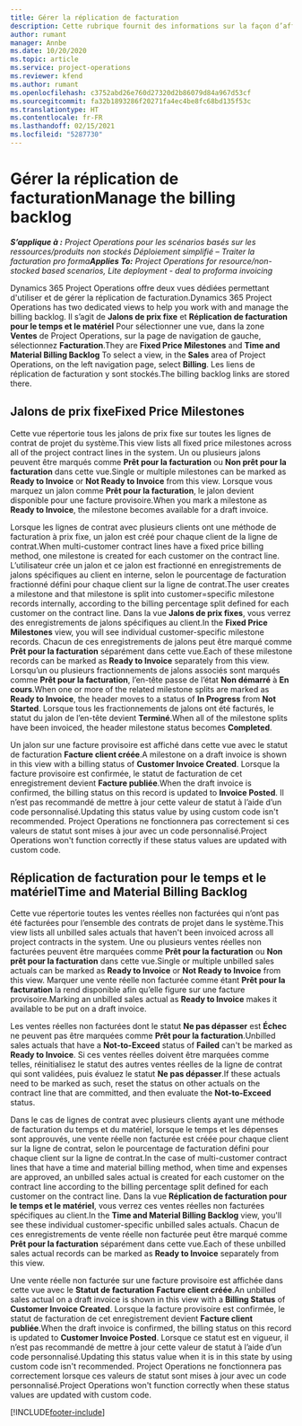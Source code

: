 ```yaml
---
title: Gérer la réplication de facturation
description: Cette rubrique fournit des informations sur la façon d’afficher et d’utiliser la réplication de facturation dans Project Operations.
author: rumant
manager: Annbe
ms.date: 10/20/2020
ms.topic: article
ms.service: project-operations
ms.reviewer: kfend
ms.author: rumant
ms.openlocfilehash: c3752abd26e760d27320d2b86079d84a967d53cf
ms.sourcegitcommit: fa32b1893286f20271fa4ec4be8fc68bd135f53c
ms.translationtype: HT
ms.contentlocale: fr-FR
ms.lasthandoff: 02/15/2021
ms.locfileid: "5287730"
---
```

# <a name="manage-the-billing-backlog"></a><span data-ttu-id="e3c2e-103">Gérer la réplication de facturation</span><span class="sxs-lookup"><span data-stu-id="e3c2e-103">Manage the billing backlog</span></span>

<span data-ttu-id="e3c2e-104">_**S’applique à :** Project Operations pour les scénarios basés sur les ressources/produits non stockés Déploiement simplifié – Traiter la facturation pro forma_</span><span class="sxs-lookup"><span data-stu-id="e3c2e-104">_**Applies To:** Project Operations for resource/non-stocked based scenarios, Lite deployment - deal to proforma invoicing_</span></span>

<span data-ttu-id="e3c2e-105">Dynamics 365 Project Operations offre deux vues dédiées permettant d'utiliser et de gérer la réplication de facturation.</span><span class="sxs-lookup"><span data-stu-id="e3c2e-105">Dynamics 365 Project Operations has two dedicated views to help you work with and manage the billing backlog.</span></span> <span data-ttu-id="e3c2e-106">Il s’agit de **Jalons de prix fixe** et **Réplication de facturation pour le temps et le matériel** Pour sélectionner une vue, dans la zone **Ventes** de Project Operations, sur la page de navigation de gauche, sélectionnez **Facturation**.</span><span class="sxs-lookup"><span data-stu-id="e3c2e-106">They are **Fixed Price Milestones** and **Time and Material Billing Backlog** To select a view, in the **Sales** area of Project Operations, on the left navigation page, select **Billing**.</span></span> <span data-ttu-id="e3c2e-107">Les liens de réplication de facturation y sont stockés.</span><span class="sxs-lookup"><span data-stu-id="e3c2e-107">The billing backlog links are stored there.</span></span>

## <a name="fixed-price-milestones"></a><span data-ttu-id="e3c2e-108">Jalons de prix fixe</span><span class="sxs-lookup"><span data-stu-id="e3c2e-108">Fixed Price Milestones</span></span>

<span data-ttu-id="e3c2e-109">Cette vue répertorie tous les jalons de prix fixe sur toutes les lignes de contrat de projet du système.</span><span class="sxs-lookup"><span data-stu-id="e3c2e-109">This view lists all fixed price milestones across all of the project contract lines in the system.</span></span> <span data-ttu-id="e3c2e-110">Un ou plusieurs jalons peuvent être marqués comme **Prêt pour la facturation** ou **Non prêt pour la facturation** dans cette vue.</span><span class="sxs-lookup"><span data-stu-id="e3c2e-110">Single or multiple milestones can be marked as **Ready to Invoice** or **Not Ready to Invoice** from this view.</span></span> <span data-ttu-id="e3c2e-111">Lorsque vous marquez un jalon comme **Prêt pour la facturation**, le jalon devient disponible pour une facture provisoire.</span><span class="sxs-lookup"><span data-stu-id="e3c2e-111">When you mark a milestone as **Ready to Invoice**, the milestone becomes available for a draft invoice.</span></span>

<span data-ttu-id="e3c2e-112">Lorsque les lignes de contrat avec plusieurs clients ont une méthode de facturation à prix fixe, un jalon est créé pour chaque client de la ligne de contrat.</span><span class="sxs-lookup"><span data-stu-id="e3c2e-112">When multi-customer contract lines have a fixed price billing method, one milestone is created for each customer on the contract line.</span></span> <span data-ttu-id="e3c2e-113">L’utilisateur crée un jalon et ce jalon est fractionné en enregistrements de jalons spécifiques au client en interne, selon le pourcentage de facturation fractionné défini pour chaque client sur la ligne de contrat.</span><span class="sxs-lookup"><span data-stu-id="e3c2e-113">The user creates a milestone and that milestone is split into customer=specific milestone records internally, according to the billing percentage split defined for each customer on the contract line.</span></span> <span data-ttu-id="e3c2e-114">Dans la vue **Jalons de prix fixes**, vous verrez des enregistrements de jalons spécifiques au client.</span><span class="sxs-lookup"><span data-stu-id="e3c2e-114">In the **Fixed Price Milestones** view, you will see individual customer-specific milestone records.</span></span> <span data-ttu-id="e3c2e-115">Chacun de ces enregistrements de jalons peut être marqué comme **Prêt pour la facturation** séparément dans cette vue.</span><span class="sxs-lookup"><span data-stu-id="e3c2e-115">Each of these milestone records can be marked as **Ready to Invoice** separately from this view.</span></span> <span data-ttu-id="e3c2e-116">Lorsqu’un ou plusieurs fractionnements de jalons associés sont marqués comme **Prêt pour la facturation**, l’en-tête passe de l’état **Non démarré** à **En cours**.</span><span class="sxs-lookup"><span data-stu-id="e3c2e-116">When one or more of the related milestone splits are marked as **Ready to Invoice**, the header moves to a status of **In Progress** from **Not Started**.</span></span> <span data-ttu-id="e3c2e-117">Lorsque tous les fractionnements de jalons ont été facturés, le statut du jalon de l’en-tête devient **Terminé**.</span><span class="sxs-lookup"><span data-stu-id="e3c2e-117">When all of the milestone splits have been invoiced, the header milestone status becomes **Completed**.</span></span>

<span data-ttu-id="e3c2e-118">Un jalon sur une facture provisoire est affiché dans cette vue avec le statut de facturation **Facture client créée**.</span><span class="sxs-lookup"><span data-stu-id="e3c2e-118">A milestone on a draft invoice is shown in this view with a billing status of **Customer Invoice Created**.</span></span> <span data-ttu-id="e3c2e-119">Lorsque la facture provisoire est confirmée, le statut de facturation de cet enregistrement devient **Facture publiée**.</span><span class="sxs-lookup"><span data-stu-id="e3c2e-119">When the draft invoice is confirmed, the billing status on this record is updated to **Invoice Posted**.</span></span> <span data-ttu-id="e3c2e-120">Il n’est pas recommandé de mettre à jour cette valeur de statut à l’aide d’un code personnalisé.</span><span class="sxs-lookup"><span data-stu-id="e3c2e-120">Updating this status value by using custom code isn't recommended.</span></span> <span data-ttu-id="e3c2e-121">Project Operations ne fonctionnera pas correctement si ces valeurs de statut sont mises à jour avec un code personnalisé.</span><span class="sxs-lookup"><span data-stu-id="e3c2e-121">Project Operations won't function correctly if these status values are updated with custom code.</span></span>

## <a name="time-and-material-billing-backlog"></a><span data-ttu-id="e3c2e-122">Réplication de facturation pour le temps et le matériel</span><span class="sxs-lookup"><span data-stu-id="e3c2e-122">Time and Material Billing Backlog</span></span>

<span data-ttu-id="e3c2e-123">Cette vue répertorie toutes les ventes réelles non facturées qui n’ont pas été facturées pour l’ensemble des contrats de projet dans le système.</span><span class="sxs-lookup"><span data-stu-id="e3c2e-123">This view lists all unbilled sales actuals that haven't been invoiced across all project contracts in the system.</span></span> <span data-ttu-id="e3c2e-124">Une ou plusieurs ventes réelles non facturées peuvent être marquées comme **Prêt pour la facturation** ou **Non prêt pour la facturation** dans cette vue.</span><span class="sxs-lookup"><span data-stu-id="e3c2e-124">Single or multiple unbilled sales actuals can be marked as **Ready to Invoice** or **Not Ready to Invoice** from this view.</span></span> <span data-ttu-id="e3c2e-125">Marquer une vente réelle non facturée comme étant **Prêt pour la facturation** la rend disponible afin qu’elle figure sur une facture provisoire.</span><span class="sxs-lookup"><span data-stu-id="e3c2e-125">Marking an unbilled sales actual as **Ready to Invoice** makes it available to be put on a draft invoice.</span></span>

<span data-ttu-id="e3c2e-126">Les ventes réelles non facturées dont le statut **Ne pas dépasser** est **Échec** ne peuvent pas être marquées comme **Prêt pour la facturation**.</span><span class="sxs-lookup"><span data-stu-id="e3c2e-126">Unbilled sales actuals that have a **Not-to-Exceed** status of **Failed** can't be marked as **Ready to Invoice**.</span></span> <span data-ttu-id="e3c2e-127">Si ces ventes réelles doivent être marquées comme telles, réinitialisez le statut des autres ventes réelles de la ligne de contrat qui sont validées, puis évaluez le statut **Ne pas dépasser**.</span><span class="sxs-lookup"><span data-stu-id="e3c2e-127">If these actuals need to be marked as such, reset the status on other actuals on the contract line that are committed, and then evaluate the **Not-to-Exceed** status.</span></span>

<span data-ttu-id="e3c2e-128">Dans le cas de lignes de contrat avec plusieurs clients ayant une méthode de facturation du temps et du matériel, lorsque le temps et les dépenses sont approuvés, une vente réelle non facturée est créée pour chaque client sur la ligne de contrat, selon le pourcentage de facturation défini pour chaque client sur la ligne de contrat.</span><span class="sxs-lookup"><span data-stu-id="e3c2e-128">In the case of multi-customer contract lines that have a time and material billing method, when time and expenses are approved, an unbilled sales actual is created for each customer on the contract line according to the billing percentage split defined for each customer on the contract line.</span></span> <span data-ttu-id="e3c2e-129">Dans la vue **Réplication de facturation pour le temps et le matériel**, vous verrez ces ventes réelles non facturées spécifiques au client.</span><span class="sxs-lookup"><span data-stu-id="e3c2e-129">In the **Time and Material Billing Backlog** view, you'll see these individual customer-specific unbilled sales actuals.</span></span> <span data-ttu-id="e3c2e-130">Chacun de ces enregistrements de vente réelle non facturée peut être marqué comme **Prêt pour la facturation** séparément dans cette vue.</span><span class="sxs-lookup"><span data-stu-id="e3c2e-130">Each of these unbilled sales actual records can be marked as **Ready to Invoice** separately from this view.</span></span>

<span data-ttu-id="e3c2e-131">Une vente réelle non facturée sur une facture provisoire est affichée dans cette vue avec le **Statut de facturation** **Facture client créée**.</span><span class="sxs-lookup"><span data-stu-id="e3c2e-131">An unbilled sales actual on a draft invoice is shown in this view with a **Billing Status** of **Customer Invoice Created**.</span></span> <span data-ttu-id="e3c2e-132">Lorsque la facture provisoire est confirmée, le statut de facturation de cet enregistrement devient **Facture client publiée**.</span><span class="sxs-lookup"><span data-stu-id="e3c2e-132">When the draft invoice is confirmed, the billing status on this record is updated to **Customer Invoice Posted**.</span></span> <span data-ttu-id="e3c2e-133">Lorsque ce statut est en vigueur, il n’est pas recommandé de mettre à jour cette valeur de statut à l’aide d’un code personnalisé.</span><span class="sxs-lookup"><span data-stu-id="e3c2e-133">Updating this status value when it is in this state by using custom code isn't recommended.</span></span> <span data-ttu-id="e3c2e-134">Project Operations ne fonctionnera pas correctement lorsque ces valeurs de statut sont mises à jour avec un code personnalisé.</span><span class="sxs-lookup"><span data-stu-id="e3c2e-134">Project Operations won't function correctly when these status values are updated with custom code.</span></span>


[!INCLUDE[footer-include](../includes/footer-banner.md)]